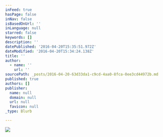 ```yaml
---
inFeed: true
hasPage: false
inNav: false
isBasedOnUrl: ''
inLanguage: null
starred: false
keywords: []
description: ''
datePublished: '2016-04-20T15:35:51.972Z'
dateModified: '2016-04-20T15:34:24.138Z'
title: ''
author:
  - name: ''
    url: ''
sourcePath: _posts/2016-04-20-63d33da1-c9cd-4aa0-8fca-0ee3cd44972b.md
published: true
authors: []
publisher:
  name: null
  domain: null
  url: null
  favicon: null
_type: Blurb

---
```

![](https://the-grid-user-content.s3-us-west-2.amazonaws.com/3ecc0115-f7e8-4fc2-ad78-1e02929baa04.png)